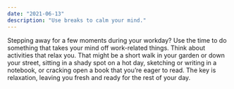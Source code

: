 ```yaml
---
date: "2021-06-13"
description: "Use breaks to calm your mind."
---
```


Stepping away for a few moments during your workday? Use the time to do something that takes your mind off work-related things. Think about activities that relax you. That might be a short walk in your garden or down your street, sitting in a shady spot on a hot day, sketching or writing in a notebook, or cracking open a book that you’re eager to read. The key is relaxation, leaving you fresh and ready for the rest of your day.
